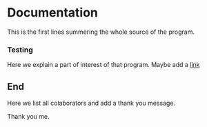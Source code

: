 # Documentation

This is the first lines summering the whole source of the program.

### Testing

Here we explain a part of interest of that program.
Maybe add a [link](github.com)

## End

Here we list all colaborators and add a thank you message.

Thank you me.


